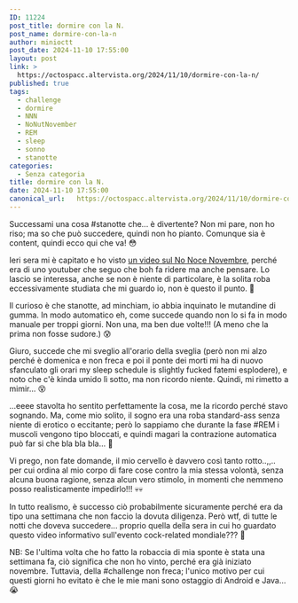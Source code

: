 ```yaml
---
ID: 11224
post_title: dormire con la N.
post_name: dormire-con-la-n
author: minioctt
post_date: 2024-11-10 17:55:00
layout: post
link: >
  https://octospacc.altervista.org/2024/11/10/dormire-con-la-n/
published: true
tags:
  - challenge
  - dormire
  - NNN
  - NoNutNovember
  - REM
  - sleep
  - sonno
  - stanotte
categories:
  - Senza categoria
title: dormire con la N.
date: 2024-11-10 17:55:00
canonical_url:   https://octospacc.altervista.org/2024/11/10/dormire-con-la-n/
---
```

<!-- wp:paragraph -->
<p>Successami una cosa #stanotte che... è divertente? Non mi pare, non ho riso; ma so che può succedere, quindi non ho pianto. Comunque sia è content, quindi ecco qui che va! 😳</p>
<!-- /wp:paragraph -->

<!-- wp:paragraph -->
<p>Ieri sera mi è capitato e ho visto <a href="https://www.youtube.com/watch?v=45pCcx4MbE4">un video sul No Noce Novembre</a>, perché era di uno youtuber che seguo che boh fa ridere ma anche pensare. Lo lascio se interessa, anche se non è niente di particolare, è la solita roba eccessivamente studiata che mi guardo io, non è questo il punto. 🥴</p>
<!-- /wp:paragraph -->

<!-- wp:paragraph -->
<p>Il curioso è che stanotte, ad minchiam, io abbia inquinato le mutandine di gumma. In modo automatico eh, come succede quando non lo si fa in modo manuale per troppi giorni. Non una, ma ben due volte!!! (A meno che la prima non fosse sudore.) 😰</p>
<!-- /wp:paragraph -->

<!-- wp:paragraph -->
<p>Giuro, succede che mi sveglio all'orario della sveglia (però non mi alzo perché è domenica e non freca e poi il ponte dei morti mi ha di nuovo sfanculato gli orari my sleep schedule is slightly fucked fatemi esplodere), e noto che c'è kinda umido lì sotto, ma non ricordo niente. Quindi, mi rimetto a mimir... 😵</p>
<!-- /wp:paragraph -->

<!-- wp:paragraph -->
<p>...eeee stavolta ho sentito perfettamente la cosa, me la ricordo perché stavo sognando. Ma, come mio solito, il sogno era una roba standard-ass senza niente di erotico o eccitante; però lo sappiamo che durante la fase #REM i muscoli vengono tipo bloccati, e quindi magari la contrazione automatica può far si che bla bla bla... 👻</p>
<!-- /wp:paragraph -->

<!-- wp:paragraph -->
<p>Vi prego, non fate domande, il mio cervello è davvero così tanto rotto..,,.. per cui ordina al mio corpo di fare cose contro la mia stessa volontà, senza alcuna buona ragione, senza alcun vero stimolo, in momenti che nemmeno posso realisticamente impedirlo!!! 💀💀</p>
<!-- /wp:paragraph -->

<!-- wp:paragraph -->
<p>In tutto realismo, è successo ciò probabilmente sicuramente perché era da tipo una settimana che non faccio la dovuta diligenza. Però wtf, di tutte le notti che doveva succedere... proprio quella della sera in cui ho guardato questo video informativo sull'evento cock-related mondiale??? 😤</p>
<!-- /wp:paragraph -->

<!-- wp:paragraph -->
<p>NB: Se l'ultima volta che ho fatto la robaccia di mia sponte è stata una settimana fa, ciò significa che non ho vinto, perché era già iniziato novembre. Tuttavia, della #challenge non freca; l'unico motivo per cui questi giorni ho evitato è che le mie mani sono ostaggio di Android e Java... 😭</p>
<!-- /wp:paragraph -->